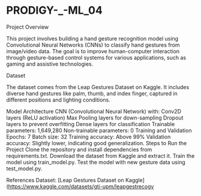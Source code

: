 # PRODIGY-_-ML_04
Project Overview


This project involves building a hand gesture recognition model using Convolutional Neural Networks (CNNs) to classify hand gestures from image/video data. The goal is to improve human-computer interaction through gesture-based control systems for various applications, such as gaming and assistive technologies.

Dataset

The dataset comes from the Leap Gestures Dataset on Kaggle. It includes diverse hand gestures like palm, thumb, and index finger, captured in different positions and lighting conditions.

Model Architecture
CNN (Convolutional Neural Network) with:
Conv2D layers (ReLU activation)
Max Pooling layers for down-sampling
Dropout layers to prevent overfitting
Dense layers for classification
Trainable parameters: 1,649,280
Non-trainable parameters: 0
Training and Validation
Epochs: 7
Batch size: 32
Training accuracy: Above 99%
Validation accuracy: Slightly lower, indicating good generalization.
Steps to Run the Project
Clone the repository and install dependencies from requirements.txt.
Download the dataset from Kaggle and extract it.
Train the model using train_model.py.
Test the model with new gesture data using test_model.py.


References
Dataset: [Leap Gestures Dataset on Kaggle](https://www.kaggle.com/datasets/gti-upm/leapgestrecogv
